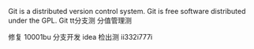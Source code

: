 Git is a distributed version control system.
Git is free software distributed under the GPL.
Git tt分支测 分值管理测

修复 10001bu
分支开发
idea 检出测
ii332i777i
